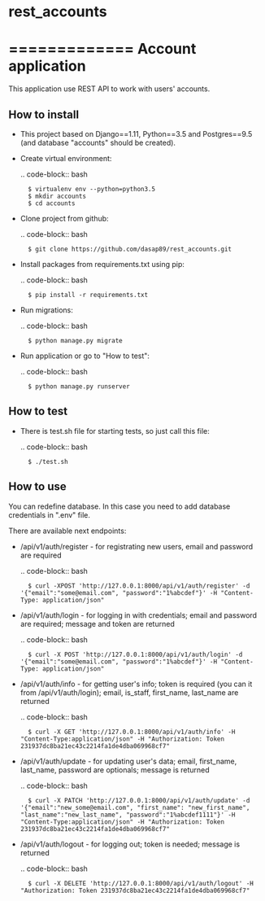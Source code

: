 # rest_accounts
=============
Account application
=============

This application use REST API to work with users' accounts.

How to install
--------

* This project based on Django==1.11, Python==3.5 and Postgres==9.5 (and
database "accounts" should be created).

* Create virtual environment:

    .. code-block:: bash

        $ virtualenv env --python=python3.5
        $ mkdir accounts
        $ cd accounts

* Clone project from github:

    .. code-block:: bash

        $ git clone https://github.com/dasap89/rest_accounts.git

* Install packages from requirements.txt using pip:

    .. code-block:: bash

        $ pip install -r requirements.txt


* Run migrations:

    .. code-block:: bash

        $ python manage.py migrate

* Run application or go to "How to test":

    .. code-block:: bash

        $ python manage.py runserver

How to test
--------

* There is test.sh file for starting tests, so just call this file:

    .. code-block:: bash

        $ ./test.sh


How to use
--------

You can redefine database. In this case you need to add database
credentials in ".env" file.

There are available next endpoints:

* /api/v1/auth/register - for registrating new users, email and password are
required

    .. code-block:: bash

        $ curl -XPOST 'http://127.0.0.1:8000/api/v1/auth/register' -d '{"email":"some@email.com", "password":"1%abcdef"}' -H "Content-Type: application/json"

* /api/v1/auth/login    - for logging in with credentials; email and password
 are required; message and token are returned

    .. code-block:: bash

        $ curl -X POST 'http://127.0.0.1:8000/api/v1/auth/login' -d '{"email":"some@email.com", "password":"1%abcdef"}' -H "Content-Type: application/json"

* /api/v1/auth/info     - for getting user's info; token is required (you
can it from /api/v1/auth/login); email, is_staff, first_name, last_name are returned

    .. code-block:: bash

        $ curl -X GET 'http://127.0.0.1:8000/api/v1/auth/info' -H "Content-Type:application/json" -H "Authorization: Token 231937dc8ba21ec43c2214fa1de4dba069968cf7"

* /api/v1/auth/update   - for updating user's data; email, first_name, last_name, password are optionals; message is returned

    .. code-block:: bash

        $ curl -X PATCH 'http://127.0.0.1:8000/api/v1/auth/update' -d '{"email":"new_some@email.com", "first_name": "new_first_name", "last_name":"new_last_name", "password":"1%abcdef1111"}' -H "Content-Type:application/json" -H "Authorization: Token 231937dc8ba21ec43c2214fa1de4dba069968cf7"


* /api/v1/auth/logout   - for logging out; token is needed; message is returned

    .. code-block:: bash

        $ curl -X DELETE 'http://127.0.0.1:8000/api/v1/auth/logout' -H "Authorization: Token 231937dc8ba21ec43c2214fa1de4dba069968cf7"

